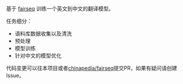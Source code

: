 基于 [fairseq](https://github.com/pytorch/fairseq/tree/master/examples/translation) 训练一个英文到中文的翻译模型。

任务细分：

* 语料库数据收集以及清洗
* 预处理
* 模型训练
* 针对中文的模型优化

代码变更可以往本项目或者[chinapedia/fairseq](https://github.com/chinapedia/fairseq)提交PR，如果有疑问请创建Issue。
